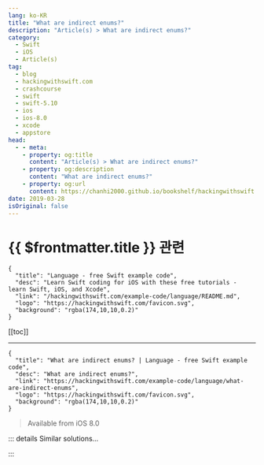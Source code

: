 ```yaml
---
lang: ko-KR
title: "What are indirect enums?"
description: "Article(s) > What are indirect enums?"
category:
  - Swift
  - iOS
  - Article(s)
tag: 
  - blog
  - hackingwithswift.com
  - crashcourse
  - swift
  - swift-5.10
  - ios
  - ios-8.0
  - xcode
  - appstore
head:
  - - meta:
    - property: og:title
      content: "Article(s) > What are indirect enums?"
    - property: og:description
      content: "What are indirect enums?"
    - property: og:url
      content: https://chanhi2000.github.io/bookshelf/hackingwithswift.com/example-code/language/what-are-indirect-enums.html
date: 2019-03-28
isOriginal: false
---
```


# {{ $frontmatter.title }} 관련

```component VPCard
{
  "title": "Language - free Swift example code",
  "desc": "Learn Swift coding for iOS with these free tutorials - learn Swift, iOS, and Xcode",
  "link": "/hackingwithswift.com/example-code/language/README.md",
  "logo": "https://hackingwithswift.com/favicon.svg",
  "background": "rgba(174,10,10,0.2)"
}
```

[[toc]]

---

```component VPCard
{
  "title": "What are indirect enums? | Language - free Swift example code",
  "desc": "What are indirect enums?",
  "link": "https://hackingwithswift.com/example-code/language/what-are-indirect-enums",
  "logo": "https://hackingwithswift.com/favicon.svg",
  "background": "rgba(174,10,10,0.2)"
}
```

> Available from iOS 8.0

<!-- TODO: 작성 -->

<!-- 
Indirect enums are enums that need to reference themselves somehow, and are called “indirect” because they modify the way Swift stores them so they can grow to any size. Without the indirection, any enum that referenced itself could potentially become infinitely sized: it could contain itself again and again, which wouldn’t be possible.

As an example, here’s an indirect enum that defines a node in a linked list:

```swift
indirect enum LinkedListItem<T> {
    case endPoint(value: T)
    case linkNode(value: T, next: LinkedListItem)
}
```

Because that references itself - because one of the associated values is itself a linked list item - we need to mark the enum as being indirect.

Apart from the special way they store their values internally, indirect enums work identically to regular enums. So, we could make a linked list using that enum and loop over it, like this:

```swift
let third = LinkedListItem.endPoint(value: "Third")
let second = LinkedListItem.linkNode(value: "Second", next: third)
let first = LinkedListItem.linkNode(value: "First", next: second)

var currentNode = first

listLoop: while true {
    switch currentNode {
    case .endPoint(let value):
        print(value)
        break listLoop
    case .linkNode(let value, let next):
        print(value)
        currentNode = next
    }
}
```

-->

::: details Similar solutions…

<!--
/example-code/language/how-to-add-associated-values-to-enums">How to add associated values to enums 
/example-code/language/how-to-add-raw-values-to-enums">How to add raw values to enums 
/example-code/language/how-to-list-all-cases-in-an-enum-using-caseiterable">How to list all cases in an enum using CaseIterable 
/example-code/language/whats-the-difference-between-any-and-anyobject">What’s the difference between Any and AnyObject? 
/example-code/language/how-to-create-a-custom-optionset">How to create a custom OptionSet</a>
-->

:::

